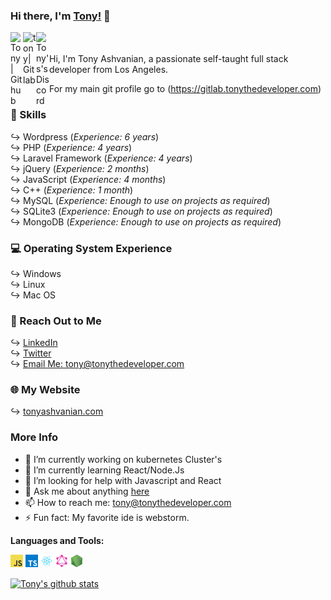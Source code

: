 ### Hi there, I'm [Tony!](https://tonythedeveloper.com) 👋

<a href="https://github.com/Tony-The-Developer">
  <img align="left" alt="Tony | Github" width="20px" src="https://image.flaticon.com/icons/svg/25/25231.svg" />
</a>
<a href="https://gitlab.com/Tony-The-Developer">
  <img align="left" alt="tony| Gitlab" width="21px" src="https://about.gitlab.com/images/press/logo/png/gitlab-icon-rgb.png" />
</a>
<a href="https://discord.gg/p5ewJ5r">
  <img align="left" alt="Tony's's Discord" width="21px" src="https://cdn0.iconfinder.com/data/icons/free-social-media-set/24/discord-512.png" />
</a>

<br>
<br>
Hi, I'm Tony Ashvanian, a passionate self-taught full stack developer from Los Angeles.

For my main git profile go to (https://gitlab.tonythedeveloper.com)
### 💪 Skills
↪️ Wordpress (<i>Experience: 6 years</i>)<br>
↪️ PHP (<i>Experience: 4 years</i>)<br>
↪️ Laravel Framework (<i>Experience: 4 years</i>)<br>
↪️ jQuery (<i>Experience: 2 months</i>)<br>
↪️ JavaScript (<i>Experience: 4 months</i>)<br>
↪️ C++ (<i>Experience: 1 month</i>)<br>
↪️ MySQL (<i>Experience: Enough to use on projects as required</i>)<br>
↪️ SQLite3 (<i>Experience: Enough to use on projects as required</i>)<br>
↪️ MongoDB (<i>Experience: Enough to use on projects as required</i>)<br>

### 💻 Operating System Experience
↪️ Windows<br>
↪️ Linux<br>
↪️ Mac OS<br>

### 📨 Reach Out to Me
↪️ <a href="https://linkedin.com/in/tony-ash-410a00206/" target="_blank">LinkedIn</a><br>
↪️ <a href="https://www.twitter.com/tony_developer" target="_blank">Twitter</a><br>
↪️ <a href="mailto:tony@tonythedeveloper.com" target="_blank">Email Me: tony@tonythedeveloper.com</a><br>


### 🌐 My Website
↪️ <a href="https://tonyashvanian.com" target="_blank">tonyashvanian.com</a><br>


### More Info 

- 🔭 I’m currently working on kubernetes Cluster's
- 🌱 I’m currently learning React/Node.Js
- 🤔 I’m looking for help with Javascript and React
- 💬 Ask me about anything [here](mailto:hire@tonythedeveloper.com)
- 📫 How to reach me: tony@tonythedeveloper.com
- ⚡ Fun fact: My favorite ide is webstorm.

**Languages and Tools:**  

<code><img height="20" src="https://raw.githubusercontent.com/github/explore/80688e429a7d4ef2fca1e82350fe8e3517d3494d/topics/javascript/javascript.png"></code>
<code><img height="20" src="https://raw.githubusercontent.com/github/explore/80688e429a7d4ef2fca1e82350fe8e3517d3494d/topics/typescript/typescript.png"></code>
<code><img height="20" src="https://raw.githubusercontent.com/github/explore/80688e429a7d4ef2fca1e82350fe8e3517d3494d/topics/react/react.png"></code>
<code><img height="20" src="https://raw.githubusercontent.com/github/explore/5c058a388828bb5fde0bcafd4bc867b5bb3f26f3/topics/graphql/graphql.png"></code>
<code><img height="20" src="https://raw.githubusercontent.com/github/explore/80688e429a7d4ef2fca1e82350fe8e3517d3494d/topics/nodejs/nodejs.png"></code>    





<a href="https://github.com/Tony-The-Developer">
  <img align="center" src="https://github-readme-stats.vercel.app/api?username=Tony-The-Developer&show_icons=true&include_all_commits=true&theme=radical" alt="Tony's github stats" />
</a>
